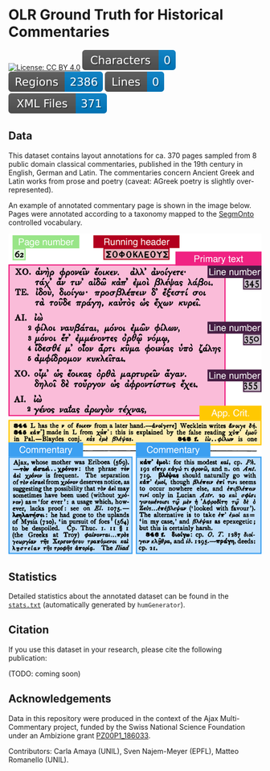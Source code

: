# OLR Ground Truth for Historical Commentaries

[![License: CC BY 4.0](https://img.shields.io/badge/License-CC%20BY%204.0-lightgrey.svg)](https://creativecommons.org/licenses/by/4.0/) ![characters badge](badges/characters.svg) ![regions badge](badges/regions.svg) ![lines badge](badges/lines.svg) ![files badge](badges/files.svg)

## Data

This dataset contains layout annotations for ca. 370 pages sampled from 8 public domain classical commentaries, published in the 19th century in English, German and Latin. The commentaries concern Ancient Greek and Latin works from prose and poetry (caveat: AGreek poetry is slightly over-represented). 

An example of annotated commentary page is shown in the image below. Pages were annotated according to a taxonomy mapped to the [SegmOnto](https://segmonto.github.io/) controlled vocabulary.

![](layout_regions.png)

## Statistics

Detailed statistics about the annotated dataset can be found in the [`stats.txt`](./stats.txt) (automatically generated by `humGenerator`).

## Citation

If you use this dataset in your research, please cite the following publication:

(TODO: coming soon)


## Acknowledgements

Data in this repository were produced in the context of the Ajax Multi-Commentary project, funded by the Swiss National Science Foundation under an Ambizione grant [PZ00P1\_186033](http://p3.snf.ch/project-186033).

Contributors: Carla Amaya (UNIL), Sven Najem-Meyer (EPFL), Matteo Romanello (UNIL).